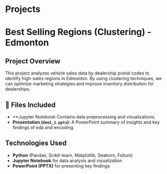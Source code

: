 # Projects
#  Best Selling Regions (Clustering) - Edmonton  

##  Project Overview  
This project analyzes vehicle sales data by dealership postal codes to identify high-sales regions in Edmonton. By using clustering techniques, we can optimize marketing strategies and improve inventory distribution for dealerships.  

## 📂 Files Included  
- **Jupyter Notebook  Contains data preprocessing and visualizations.  
- **Presentation (`demi_1.pptx`)**: A PowerPoint summary of insights and key findings  of eda and encoding. 

##  Technologies Used  
- **Python** (Pandas, Scikit-learn, Matplotlib, Seaborn, Folium)  
- **Jupyter Notebook** for data analysis and visualization  
- **PowerPoint (PPTX)** for presenting key findings  


